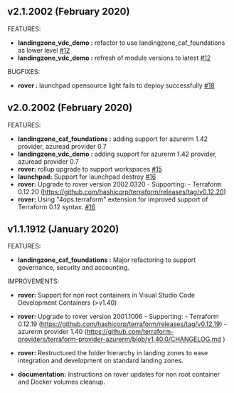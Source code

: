## v2.1.2002 (February 2020)
FEATURES:
* **landingzone_vdc_demo :** refactor to use landingzone_caf_foundations as lower level [#12](
https://github.com/aztfmod/landingzones/issues/12)
* **landingzone_vdc_demo :** refresh of module versions to latest [#12](
https://github.com/aztfmod/landingzones/issues/12)

BUGFIXES:
* **rover :** launchpad opensource light fails to deploy successfully [#18](
https://github.com/aztfmod/landingzones/issues/18)


## v2.0.2002 (February 2020)
FEATURES:
* **landingzone_caf_foundations :** adding support for azurerm 1.42 provider, azuread provider 0.7
* **landingzone_vdc_demo :** adding support for azurerm 1.42 provider, azuread provider 0.7
* **rover:** rollup upgrade to support workspaces [#15](https://github.com/aztfmod/landingzones/pull/15)
* **launchpad:** Support for launchpad destroy [#16](
https://github.com/aztfmod/level0/issues/16)
* **rover:** Upgrade to rover version 2002.0320 - Supporting: - Terraform 0.12.20 (https://github.com/hashicorp/terraform/releases/tag/v0.12.20) 
* **rover:** Using "4ops.terraform" extension for improved support of Terraform 0.12 syntax. [#16](https://github.com/aztfmod/landingzones/issues/16)


## v1.1.1912 (January 2020)
FEATURES:
* **landingzone_caf_foundations :** Major refactoring to support governance, security and accounting. 

IMPROVEMENTS:
* **rover:** Support for non root containers in Visual Studio Code Development Containers (>v1.40) 

* **rover:** Upgrade to rover version 2001.1006 - Supporting: - Terraform 0.12.19 (https://github.com/hashicorp/terraform/releases/tag/v0.12.19) - azurerm provider 1.40 (https://github.com/terraform-providers/terraform-provider-azurerm/blob/v1.40.0/CHANGELOG.md )

* **rover:** Restructured the folder hierarchy in landing zones to ease integration and development on standard landing zones. 

* **documentation:** Instructions on rover updates for non root container and Docker volumes cleanup.
